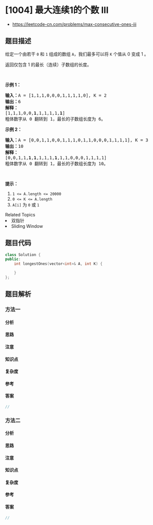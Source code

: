

# [1004] 最大连续1的个数 III
* https://leetcode-cn.com/problems/max-consecutive-ones-iii


## 题目描述

<p>给定一个由若干 <code>0</code> 和 <code>1</code> 组成的数组&nbsp;<code>A</code>，我们最多可以将&nbsp;<code>K</code>&nbsp;个值从 0 变成 1 。</p>

<p>返回仅包含 1 的最长（连续）子数组的长度。</p>

<p>&nbsp;</p>

<p><strong>示例 1：</strong></p>

<pre><strong>输入：</strong>A = [1,1,1,0,0,0,1,1,1,1,0], K = 2
<strong>输出：</strong>6
<strong>解释： </strong>
[1,1,1,0,0,<strong>1</strong>,1,1,1,1,<strong>1</strong>]
粗体数字从 0 翻转到 1，最长的子数组长度为 6。</pre>

<p><strong>示例 2：</strong></p>

<pre><strong>输入：</strong>A = [0,0,1,1,0,0,1,1,1,0,1,1,0,0,0,1,1,1,1], K = 3
<strong>输出：</strong>10
<strong>解释：</strong>
[0,0,1,1,<strong>1</strong>,<strong>1</strong>,1,1,1,<strong>1</strong>,1,1,0,0,0,1,1,1,1]
粗体数字从 0 翻转到 1，最长的子数组长度为 10。</pre>

<p>&nbsp;</p>

<p><strong>提示：</strong></p>

<ol>
	<li><code>1 &lt;= A.length &lt;= 20000</code></li>
	<li><code>0 &lt;= K &lt;= A.length</code></li>
	<li><code>A[i]</code> 为&nbsp;<code>0</code>&nbsp;或&nbsp;<code>1</code>&nbsp;</li>
</ol>
<div><div>Related Topics</div><div><li>双指针</li><li>Sliding Window</li></div></div>


## 题目代码

```cpp
class Solution {
public:
    int longestOnes(vector<int>& A, int K) {

    }
};
```


## 题目解析


### 方法一

#### 分析

#### 思路

#### 注意

#### 知识点

#### 复杂度

#### 参考

#### 答案

```cpp
//
```


### 方法二

#### 分析

#### 思路

#### 注意

#### 知识点

#### 复杂度

#### 参考

#### 答案

```cpp
//
```



